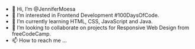 - 👋 Hi, I’m @JenniferMoesa
- 👀 I’m interested in Frontend Development #100DaysOfCode.
- 🌱 I’m currently learning HTML, CSS, JavaScript and Java.
- 💞️ I’m looking to collaborate on projects for Responsive Web Design from freeCodeCamp.
- 📫 How to reach me ...

<!---
JenniferMoesa/JenniferMoesa is a ✨ special ✨ repository because its `README.md` (this file) appears on your GitHub profile.
You can click the Preview link to take a look at your changes.
--->
